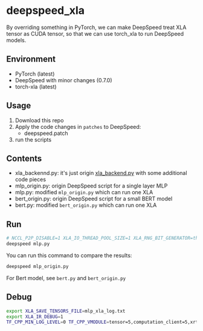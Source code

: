 # deepspeed_xla

By overriding something in PyTorch, we can make DeepSpeed treat XLA tensor as CUDA tensor, so that we can use torch_xla to run DeepSpeed models.

## Environment

- PyTorch (latest)
- DeepSpeed with minor changes (0.7.0)
- torch-xla (latest)

## Usage

1. Download this repo
2. Apply the code changes in `patches` to DeepSpeed:
    - deepspeed.patch
3. run the scripts

## Contents

- xla_backennd.py: it's just origin [xla_backend.py](https://github.com/pytorch/xla/blob/master/torch_xla/distributed/xla_backend.py) with some additional code pieces
- mlp_origin.py: origin DeepSpeed script for a single layer MLP
- mlp.py: modified `mlp_origin.py` which can run one XLA
- bert_origin.py: origin DeepSpeed script for a small BERT model
- bert.py: modified `bert_origin.py` which can run one XLA

## Run

```bash
# NCCL_P2P_DISABLE=1 XLA_IO_THREAD_POOL_SIZE=1 XLA_RNG_BIT_GENERATOR=three_fry
deepspeed mlp.py
```

You can run this command to compare the results:

```bash
deepspeed mlp_origin.py
```

For Bert model, see `bert.py` and `bert_origin.py`

## Debug

```bash
export XLA_SAVE_TENSORS_FILE=mlp_xla_log.txt
export XLA_IR_DEBUG=1
TF_CPP_MIN_LOG_LEVEL=0 TF_CPP_VMODULE=tensor=5,computation_client=5,xrt_computation_client=5,aten_xla_type=1 NCCL_P2P_DISABLE=1 XLA_IO_THREAD_POOL_SIZE=1 XLA_RNG_BIT_GENERATOR=three_fry deepspeed [mlp.py/bert.py]
```
